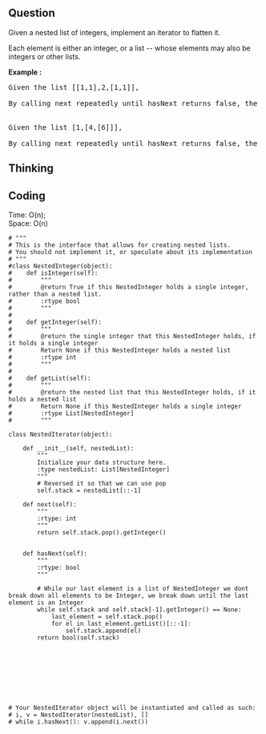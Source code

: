 ## Question
Given a nested list of integers, implement an iterator to flatten it.<br>

Each element is either an integer, or a list -- whose elements may also be integers or other lists.

**Example :**   
<pre>
Given the list [[1,1],2,[1,1]],

By calling next repeatedly until hasNext returns false, the order of elements returned by next should be: [1,1,2,1,1].


Given the list [1,[4,[6]]],

By calling next repeatedly until hasNext returns false, the order of elements returned by next should be: [1,4,6].
</pre>

## Thinking

## Coding
Time: O(n); <br>
Space: O(n)
```python3
# """
# This is the interface that allows for creating nested lists.
# You should not implement it, or speculate about its implementation
# """
#class NestedInteger(object):
#    def isInteger(self):
#        """
#        @return True if this NestedInteger holds a single integer, rather than a nested list.
#        :rtype bool
#        """
#
#    def getInteger(self):
#        """
#        @return the single integer that this NestedInteger holds, if it holds a single integer
#        Return None if this NestedInteger holds a nested list
#        :rtype int
#        """
#
#    def getList(self):
#        """
#        @return the nested list that this NestedInteger holds, if it holds a nested list
#        Return None if this NestedInteger holds a single integer
#        :rtype List[NestedInteger]
#        """

class NestedIterator(object):

    def __init__(self, nestedList):
        """
        Initialize your data structure here.
        :type nestedList: List[NestedInteger]
        """
        # Reversed it so that we can use pop 
        self.stack = nestedList[::-1]
        
    def next(self):
        """
        :rtype: int
        """
        return self.stack.pop().getInteger()
        

    def hasNext(self):
        """
        :rtype: bool
        """
        
        # While our last element is a list of NestedInteger we dont break down all elements to be Integer, we break down until the last element is an Integer
        while self.stack and self.stack[-1].getInteger() == None:
            last_element = self.stack.pop()
            for el in last_element.getList()[::-1]:
                self.stack.append(el)
        return bool(self.stack)
                
                    
                
                
                
               
        
    

# Your NestedIterator object will be instantiated and called as such:
# i, v = NestedIterator(nestedList), []
# while i.hasNext(): v.append(i.next())
```

